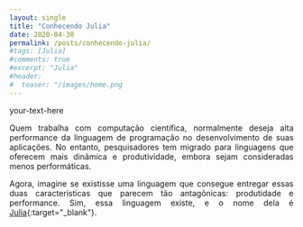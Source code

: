 ```yaml
---
layout: single
title: "Conhecendo Julia"
date: 2020-04-30
permalink: /posts/conhecendo-julia/
#tags: [Julia]
#comments: true
#excerpt: "Julia"
#header:
#  teaser: "/images/home.png
---
```

<div style="text-align: justify"> your-text-here 

Quem trabalha com computação científica, normalmente deseja alta performance da linguagem de programação no desenvolvimento de suas aplicações. No entanto, pesquisadores tem migrado para linguagens que oferecem mais dinâmica e produtividade, embora sejam consideradas menos performáticas.

Agora, imagine se existisse uma linguagem que consegue entregar essas duas características que parecem tão antagônicas: produtidade e performance. Sim, essa linguagem existe, e o nome dela é [Julia](https://julialang.org/){:target="_blank"}.

 </div>